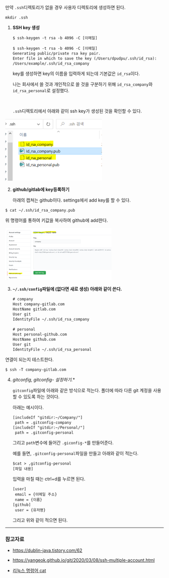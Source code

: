 

만약 `.ssh`디렉토리가 없을 경우 사용자 디렉토리에 생성하면 된다.

```
mkdir .ssh
```



1. **SSH key 생성**

   ```
   $ ssh-keygen -t rsa -b 4096 -C [이메일]
   
   $ ssh-keygen -t rsa -b 4096 -C [이메일]
   Generating public/private rsa key pair.
   Enter file in which to save the key (/Users/dpudpu/.ssh/id_rsa): /Users/example/.ssh/id_rsa_company
   ```

   key를 생성하면 key의 이름을 입력하게 되는데 기본값은 `id_rsa`이다.

   나는 회사에서 쓸 것과 개인적으로 쓸 것을 구분하기 위해 `id_rsa_company`와 `id_rsa_personal`로 설정했다.

   ​	

   `.ssh`디렉토리에서 아래와 같이 ssh key가 생성된 것을 확인할 수 있다.

<img src="image/image-20210706174122397.png" alt="image-20210706174122397" style="zoom: 80%;" />





2. **github/gitlab에 key등록하기**

   아래의 캡쳐는 github이다.  settings에서 add key를 할 수 있다.

```
$ cat ~/.ssh/id_rsa_company.pub
```

위 명령어를 통하여 키값을 복사하여 github에 add한다.

<img src="image/image-20210706174141989.png" alt="image-20210706174141989" style="zoom: 33%;" />

3. **`~/.ssh/config`파일에 (없다면 새로 생성) 아래와 같이 쓴다.**

   ```
   # company
   Host company-gitlab.com
   HostName gitlab.com
   User git
   IdentityFile ~/.ssh/id_rsa_company
   
   # personal
   Host personal-github.com
   HostName github.com
   User git
   IdentityFile ~/.ssh/id_rsa_personal
   ```

연결이 되는지 테스트한다.

```
$ ssh -T company-gitlab.com
```



4. **gitconfig, gitconfig-* 설정하기.**

   `gitconfig`파일에 아래와 같은 방식으로 적는다. 폴더에 따라 다른 git 계정을 사용할 수 있도록 하는 것이다.

   아래는 예시이다.

   ```
   [includeIf "gitdir:~/Company/"]
   	path = .gitconfig-company
   [includeIf "gitdir:~/Personal/"]
   	path = .gitconfig-personal
   ```

   그리고 `path`변수에 들어간 `.giconfig-*`를 만들어준다.

   예를 들면, `.gitconfig-personal`파일을 만들고 아래와 같이 적는다.

   ```
   $cat > ,gitconfig-personal
   [파일 내용]
   ```

   입력을 마칠 때는 ctrl+d를 누르면 된다.

   ```
   [user]
   	email = {이메일 주소}
   	name = {이름}
   [github]	
   	user = {유저명}
   ```

   그리고 위와 같이 적으면 된다.



----

### 참고자료

- https://dublin-java.tistory.com/62

- https://yangeok.github.io/git/2020/03/08/ssh-multiple-account.html

- [리눅스 명령어 cat](https://m.blog.naver.com/seunggon25/20197325534)